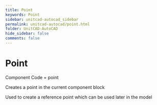 ```yaml
---
title: Point
keywords: Point
sidebar: unitcad-autocad_sidebar
permalink: unitcad-autocad/point.html
folder: UnitCAD-AutoCAD
hide_sidebar: false
comments: false
---
```

# Point

Component Code = point

Creates a point in the current component block

Used to create a reference point which can be used later in the model
